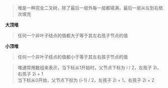 >堆是一种完全二叉树，除了最后一层外每一层都填满，最后一层从左到右依次填充

**大顶堆**

>任何一个非叶子结点的值都大于等于其左右孩子节点的值

**小顶堆**

>任何一个非叶子结点的值都小于等于其左右孩子节点的值


>堆通常用数组来表示，当下标从1开始时，父节点下标为 i / 2，左孩子 2i，右孩子 2i + 1  
>当下标从0开始，父节点下标为 (i-1) / 2，左孩子 2i + 1，右孩子 2i + 2

